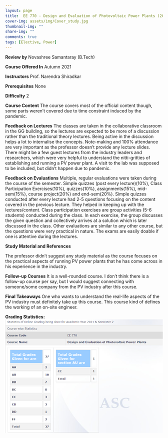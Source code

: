 ```yaml
---
layout: page
title:  EE 770 - Design and Evaluation of Photovoltaic Power Plants (2021)
cover-img: assets/img/Cover_study.jpg
thumbnail-img: ""
share-img: ""
comments: true
tags: [Elective, Power]
---
```


**Review by**
Novashree Samantaray (B.Tech)

**Course Offered In**
Autumn 2021


**Instructors**
Prof. Narendra Shiradkar

**Prerequisites**
 None

**Difficulty**
2

**Course Content**
The course covers most of the official content though, some parts weren’t covered due to time constraint induced by the pandemic.

 
**Feedback on Lectures**
The classes are taken in the collaborative classroom in the GG building, so the lectures are expected to be more of a discussion rather than the traditional theory lectures. Being active in the discussion helps a lot to internalise the concepts. Note-making and 100% attendance are very important as the professor doesn’t provide any lecture slides. There might be a few guest lectures from the industry leaders and researchers, which were very helpful to understand the nitti-gritties of establishing and running a PV power plant. A visit to the lab was supposed to be included, but didn’t happen due to pandemic.


**Feedback on Evaluations**
Multiple, regular evaluations were taken during the course of the semester. Simple quizzes (post every lecture)(10%), Class Participation Exercises(10%), quizzes(10%), assignments(15%), mid-sem(15%), course project(20%) and end-sem(20%). Simple quizzes conducted after every lecture had 2-5 questions focusing on the content covered in the previous lecture. They helped in keeping up with the lectures/content. Class participation exercises are group activities (5-6 students) conducted during the class. In each exercise, the group discusses the given question and collectively arrives at a solution which is later discussed in the class. Other evaluations are similar to any other course, but the questions were very practical in nature. The exams are easily doable if one is attentive during the lectures.



**Study Material and References**

The professor didn’t suggest any study material as the course focuses on the practical aspects of running PV power plants that he has come across in his experience in the industry.

**Follow-up Courses**
It is a well-rounded course. I don’t think there is a follow-up course per say, but I would suggest connecting with someone/some company from the PV industry after this course.


**Final Takeaways**
One who wants to understand the real-life aspects of the PV industry must definitely take up this course. This course kind of defines the working of an on-site engineer.


**Grading Statistics:**
![Grades](EE770_2021_grades.PNG)
